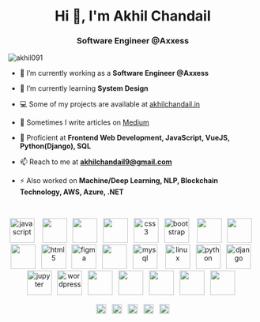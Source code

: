 
<h1 align="center">Hi 👋, I'm Akhil Chandail</h1>
<h3 align="center">Software Engineer @Axxess</h3>

<p align="left"> <img src="https://komarev.com/ghpvc/?username=akhil091" alt="akhil091" /> </p>

- 🔭 I’m currently working as a **Software Engineer @Axxess**

- 🌱 I’m currently learning **System Design**

- 💻 Some of my projects are available at [akhilchandail.in](https://akhilchandail.in/)

- 📝 Sometimes I write articles on [Medium](https://medium.com/@akhilchandail9)

- 💬 Proficient at **Frontend Web Development, JavaScript, VueJS, Python(Django), SQL**

- 📫 Reach to me at **akhilchandail9@gmail.com**

- ⚡ Also worked on **Machine/Deep Learning, NLP, Blockchain Technology, AWS, Azure, .NET**
<br>      
<p align="center">
  <img src="https://cdn.jsdelivr.net/gh/devicons/devicon/icons/javascript/javascript-original.svg" alt="javascript" width="50" height="50"/> &nbsp;&nbsp;
  <img src="https://cdn.jsdelivr.net/gh/devicons/devicon/icons/jquery/jquery-original-wordmark.svg" width="50" height="50"/>&nbsp;&nbsp;
  <img src="https://cdn.jsdelivr.net/gh/devicons/devicon/icons/vuejs/vuejs-original.svg" width="50" height="50" />&nbsp;&nbsp;
  <img src="https://cdn.jsdelivr.net/gh/devicons/devicon/icons/typescript/typescript-original.svg" width="50" height="50"/>&nbsp;&nbsp;
  <img src="https://cdn.jsdelivr.net/gh/devicons/devicon/icons/css3/css3-original-wordmark.svg" alt="css3" width="50" height="50"/>&nbsp;&nbsp; 
  <img src="https://cdn.jsdelivr.net/gh/devicons/devicon/icons/bootstrap/bootstrap-plain-wordmark.svg" alt="bootstrap" width="50" height="50"/> &nbsp;&nbsp;
  <img src="https://cdn.jsdelivr.net/gh/devicons/devicon/icons/sass/sass-original.svg" width="50" height="50"/>&nbsp;&nbsp;
  <img src="https://cdn.jsdelivr.net/gh/devicons/devicon/icons/less/less-plain-wordmark.svg" width="50" height="50"/>&nbsp;&nbsp;
  <img src="https://cdn.jsdelivr.net/gh/devicons/devicon/icons/tailwindcss/tailwindcss-original-wordmark.svg" width="50" height="50"/>&nbsp;&nbsp;      
  <img src="https://cdn.jsdelivr.net/gh/devicons/devicon/icons/html5/html5-original-wordmark.svg" alt="html5" width="50" height="50"/>&nbsp;&nbsp; 
  <img src="https://cdn.jsdelivr.net/gh/devicons/devicon/icons/figma/figma-original.svg" alt="figma" width="50" height="50"/>&nbsp;&nbsp;
  <img src="https://cdn.jsdelivr.net/gh/devicons/devicon/icons/xd/xd-line.svg" width="50" height="50"/>&nbsp;&nbsp;  
  <img src="https://cdn.jsdelivr.net/gh/devicons/devicon/icons/mysql/mysql-original-wordmark.svg" alt="mysql" width="50" height="50"/> &nbsp;&nbsp;
  <img src="https://cdn.jsdelivr.net/gh/devicons/devicon/icons/linux/linux-original.svg" alt="linux" width="50" height="50""/>&nbsp;&nbsp; 
  <img src="https://cdn.jsdelivr.net/gh/devicons/devicon/icons/python/python-original.svg" alt="python" width="50" height="50"/>&nbsp;&nbsp; 
  <img src="https://cdn.jsdelivr.net/gh/devicons/devicon/icons/django/django-plain-wordmark.svg" alt="django" width="50" height="50"/>&nbsp;&nbsp;
  <img src="https://cdn.jsdelivr.net/gh/devicons/devicon/icons/jupyter/jupyter-original-wordmark.svg" alt="jupyter" width="50" height="50"/>&nbsp;&nbsp; 
  <img src="https://cdn.jsdelivr.net/gh/devicons/devicon/icons/wordpress/wordpress-plain-wordmark.svg" alt="wordpress" width="50" height="50"/>&nbsp;&nbsp;
  <img src="https://cdn.jsdelivr.net/gh/devicons/devicon/icons/webflow/webflow-original.svg" width="50" height="50"/>&nbsp;&nbsp;      
  <img src="https://cdn.jsdelivr.net/gh/devicons/devicon/icons/docker/docker-original-wordmark.svg" width="50" height="50"/>&nbsp;&nbsp;
  <img src="https://cdn.jsdelivr.net/gh/devicons/devicon/icons/dot-net/dot-net-original-wordmark.svg" width="50" height="50"/>&nbsp;&nbsp;
  <img src="https://cdn.jsdelivr.net/gh/devicons/devicon/icons/git/git-plain.svg" width="50" height="50"/>&nbsp;&nbsp;
  <img src="https://cdn.jsdelivr.net/gh/devicons/devicon/icons/jira/jira-plain-wordmark.svg" width="50" height="50"/>&nbsp;&nbsp;      
</p>
<p align="center">
  <a href="https://codepen.io/akhil09" target="blank"><img align="center" src="https://cdn.jsdelivr.net/npm/simple-icons@3.0.1/icons/codepen.svg" alt="akhil09" height="20" width="20" /></a>&nbsp;&nbsp;
  <a href="https://twitter.com/akhilrajput09" target="blank"><img align="center" src="https://cdn.jsdelivr.net/npm/simple-icons@3.0.1/icons/twitter.svg" alt="akhilrajput091" height="20" width="20" /></a>&nbsp;&nbsp;
  <a href="https://linkedin.com/in/akhilchandail" target="blank"><img align="center" src="https://cdn.jsdelivr.net/npm/simple-icons@3.0.1/icons/linkedin.svg" alt="akhil-chandail-594908122" height="20" width="20" /></a>&nbsp;&nbsp;
  <a href="https://instagram.com/akhilrajput09" target="blank"><img align="center" src="https://cdn.jsdelivr.net/npm/simple-icons@3.0.1/icons/instagram.svg" alt="akhilrajput091" height="20" width="20" /></a>&nbsp;&nbsp;
  <a href="https://medium.com/@akhilchandail9" target="blank"><img align="center" src="https://cdn.jsdelivr.net/npm/simple-icons@3.0.1/icons/medium.svg" alt="@akhilchandail9" height="20" width="20" /></a>
</p>
